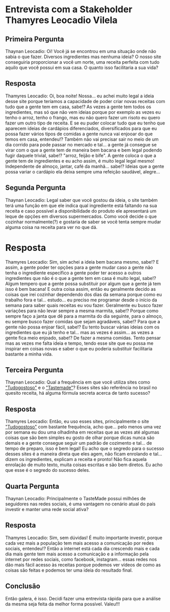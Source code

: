# Entrevista com a Stakeholder Thamyres Leocadio Vilela

<h2> Primeira Pergunta </h2>

Thaynan Leocadio: Oi! Você já se encontrou em uma situação onde não sabia o que fazer. Diversos ingredientes mas nenhuma ideia? O nosso site conseguiria proporcionar a você um norte, uma receita perfeita com tudo aquilo que você possui em sua casa.
O quanto isso facilitaria  a sua vida?
<h2> Resposta </h2>

Thamyres Leocadio: Oi, boa noite! Nossa... eu achei muito legal a ideia desse site porque teríamos a capacidade de poder criar novas receitas com tudo que a gente tem em casa, sabe!? As vezes a gente tem todos os ingredientes, mas só que não vem ideias porque por exemplo as vezes eu tenho o arroz, tenho o frango, mas eu não quero fazer um risoto eu quero fazer um outro tipo de receita. E se eu puder colocar tudo que eu tenho que aparecem ideias de cardápios diferenciados, diversificados para que eu possa fazer vários tipos de comidas a gente nunca vai enjooar do que temos em casa, entendeu!? Também não vai precisar sair no meio de um dia corrido para pode passar no mercado e tal... a gente já consegue se virar com o que a gente tem de maneira bem bacana e bem legal podendo fugir daquele trivial, sabe!? "arroz, feijão e bife". A gente coloca o que a gente tem de ingredientes e eu acho assim, é muito legal legal mesmo! Independente de almoço, jantar, café da manhã... sabe!? Ideias que a gente possa variar o cardápio ela deixa sempre uma refeição saudável, alegre...

<h2> Segunda Pergunta </h2>

Thaynan Leocadio: Legal saber que você gostou da ideia, o site também terá uma função em que ele indica qual ingrediente está faltando na sua receita e caso possível a disponibilidade do produto ele apresentará um leque de opções em diversos supermercados. Como você decide o que cozinhar normalmente(?) e gostaria de saber se você tenta sempre mudar alguma coisa na receita para ver no que dá.

<h1> Resposta </h1>

Thamyres Leocadio: Sim, sim achei a ideia bem bacana mesmo, sabe!? E assim, a gente poder ter opções para a gente mudar caso a gente não tenha o ingrediente específico a gente poder ter acesso a outros ingredientes que não é o que a gente tem em casa é muito legal, sabe!? Algum tempero que a gente possa substituir por algum que a gente já tem isso é bem bacana! E outra coisa assim, então eu geralmente decido as coisas que irei cozinhar dependendo dos dias da semana porque como eu trabalho fora e tal... estudo... eu preciso me programar desde o início da semana para saber quais receitas eu vou fazer. Geralmente eu busco fazer variações para não levar sempre a mesma marmita, sabe!? Porque como sempre faço a janta que dê para a marmita do dia seguinte, para o almoço, eu sempre busco fazer comidas que sejam agradáveis, sabe!? Para que a gente não possa enjoar fácil, sabe!? Eu tento buscar várias ideias com os ingredientes que eu já tenho e tal... mas as vezes é assim... as vezes a gente fica meio enjoado, sabe!? De fazer a mesma comidas. Tento pensar mas as vezes me falta ideia e tempo, tendo esse site que eu possa me inspirar em coisas novas e saber o que eu poderia substituir facilitaria bastante a minha vida.

<h2> Terceira Pergunta </h2>

Thaynan Leocadio: Qual a frequência em que você utiliza sites como ["Tudogostoso"](https://www.tudogostoso.com.br/) e o ["Tastemade"](https://www.tastemade.com.br/)? Esses sites são referência no brasil no quesito receita, há alguma fórmula secreta acerca de tanto sucesso?

<h2> Resposta </h2>

Thamyres Leocadio: Então, eu uso esses sites, principalmente o site ["Tudogostoso"](https://www.tudogostoso.com.br/) com bastante frequência, acho que... pelo menos uma vez por semana eu dou uma olhadinha em receitas que as vezes até algumas coisas que são bem simples eu gosto de olhar porque dicas nunca são demais e a gente consegue seguir um padrão de cozimento e tal... de tempo de preparo, isso é bem legal! Eu acho que o segredo para o sucesso desses sites é a maneira direta que eles agem, não ficam enrolando e tal... dizem os ingredientes, explicam a receita e pronto! Não fica aquela enrolação de muito texto, muita coisas escritas e são bem diretos. Eu acho que esse é o segredo do sucesso deles.

<h2> Quarta Pergunta </h2>

Thaynan Leocadio: Principalmente o TasteMade possui milhões de seguidores nas redes sociais, é uma vantagem no cenário atual do país investir e manter uma rede social ativa?

<h2> Resposta </h2>

Thamyres Leocadio: Sim, sem dúvidas! É muito importante investir, porque cada vez mais a população tem mais acesso a comunicação por redes sociais, entendeu!? Então a internet está cada dia crescendo mais e cada dia mais gente tem mais acesso a comunicação e a informação pela internet por redes sociais, como facebook, instagram... essas redes nos dão mais fácil acesso às receitas porque podemos ver vídeos de como as coisas são feitas e podemos ter uma ideia do resultado final.

<h2> Conclusão </h2>
 Então galera, é isso.  Decidi fazer uma entrevista rápida para que a análise da mesma seja feita da melhor forma possível. Valeu!!!
